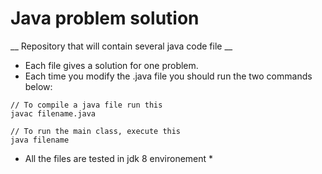 # Java problem solution

__ Repository that will contain several java code file __

- Each file gives a solution for one problem.
- Each time you modify the .java file you should run the two commands below:

```
// To compile a java file run this
javac filename.java

// To run the main class, execute this
java filename
```

* All the files are tested in jdk 8 environement *
